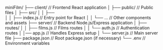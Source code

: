 miniFilm/
├── client/                 // Frontend React application
│   ├── public/             // Public files
│   ├── src/
│   │   ├──  
│   │   ├── index.js        // Entry point for React
│   │   └── ...             // Other components and assets
├── server/                 // Backend Node.js/Express application
│   ├── routes/
│   │   ├── films.js        // Films routes
│   │   └── auth.js         // Authentication routes
│   │── app.js              // Handles Express setup
│   └── server.js           // Main server file
├── package.json            // Root package.json (if necessary)
└── .env                    // Environment variables
